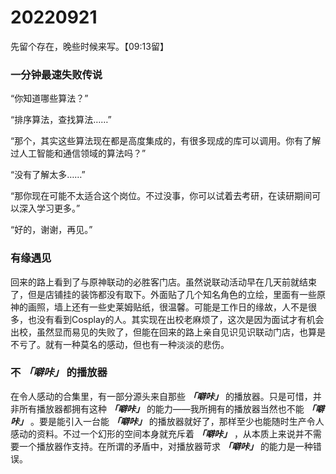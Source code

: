 # 20220921

先留个存在，晚些时候来写。【09:13留】

### 一分钟最速失败传说

“你知道哪些算法？”

“排序算法，查找算法……”

“那个，其实这些算法现在都是高度集成的，有很多现成的库可以调用。你有了解过人工智能和通信领域的算法吗？”

“没有了解太多……”

“那你现在可能不太适合这个岗位。不过没事，你可以试着去考研，在读研期间可以深入学习更多。”

“好的，谢谢，再见。”

### 有缘遇见

回来的路上看到了与原神联动的必胜客门店。虽然说联动活动早在几天前就结束了，但是店铺挂的装饰都没有取下。外面贴了几个知名角色的立绘，里面有一些原神的画照，墙上还有一些史莱姆贴纸，很温馨。可能是工作日的缘故，人不是很多，也没有看到Cosplay的人。其实现在出校老麻烦了，这次是因为面试才有机会出校，虽然显而易见的失败了，但能在回来的路上亲自见识见识联动门店，也算是不亏了。就有一种莫名的感动，但也有一种淡淡的悲伤。

### 不 ***「噼咔」*** 的播放器

在令人感动的合集里，有一部分源头来自那些 ***「噼咔」*** 的播放器。只是可惜，并非所有播放器都拥有这种 ***「噼咔」*** 的能力——我所拥有的播放器当然也不能 ***「噼咔」*** 。要是能引入一台能 ***「噼咔」*** 的播放器就好了，那样至少也能随时生产令人感动的资料。不过一个幻形的空间本身就充斥着 ***「噼咔」*** ，从本质上来说并不需要一个播放器作支持。在所谓的矛盾中，对播放器苛求 ***「噼咔」*** 的能力是一种错误。
